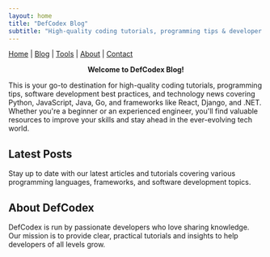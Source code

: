 ```yaml
---
layout: home
title: "DefCodex Blog"
subtitle: "High-quality coding tutorials, programming tips & developer insights"
---
```

[Home](/) | [Blog](/) | [Tools](/tools/) | [About](/about/) | [Contact](/contact/)

<p style="text-align:center;">
  <strong>Welcome to DefCodex Blog!</strong>
</p>
<p>
  This is your go-to destination for high-quality coding tutorials, programming tips,
  software development best practices, and technology news covering Python, JavaScript,
  Java, Go, and frameworks like React, Django, and .NET. Whether you're a beginner
  or an experienced engineer, you'll find valuable resources to improve your skills
  and stay ahead in the ever-evolving tech world.
</p>


## Latest Posts

Stay up to date with our latest articles and tutorials covering various programming languages, frameworks, and software development topics.

## About DefCodex

DefCodex is run by passionate developers who love sharing knowledge. Our mission is to provide clear, practical tutorials and insights to help developers of all levels grow.

